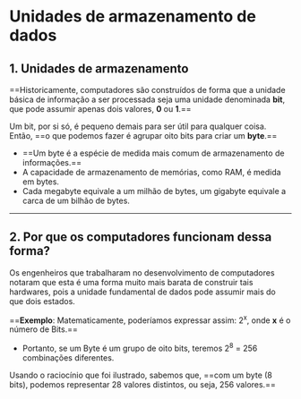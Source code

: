 # **Unidades de armazenamento de dados**

## 1. Unidades de armazenamento

==Historicamente, computadores são construídos de forma que a unidade básica de informação a ser processada seja uma unidade denominada **bit**, que pode assumir apenas dois valores, **0** ou **1**.==

Um bit, por si só, é pequeno demais para ser útil para qualquer coisa. Então, ==o que podemos fazer é agrupar oito bits para criar um **byte**.==

- ==Um byte é a espécie de medida mais comum de armazenamento de informações.==
- A capacidade de armazenamento de memórias, como RAM, é medida em bytes.
- Cada megabyte equivale a um milhão de bytes, um gigabyte equivale a carca de um bilhão de bytes.

---
## 2. Por que os computadores funcionam dessa forma?

Os engenheiros que trabalharam no desenvolvimento de computadores notaram que esta é uma forma muito mais barata de construir tais hardwares, pois a unidade fundamental de dados pode assumir mais do que dois estados.

==**Exemplo**: Matematicamente, poderíamos expressar assim: 2<sup>x</sup>, onde **x** é o número de Bits.==

- Portanto, se um Byte é um grupo de oito bits, teremos 2<sup>8</sup> = 256 combinações diferentes.

Usando o raciocínio que foi ilustrado, sabemos que, ==com um byte (8 bits), podemos representar 28 valores distintos, ou seja, 256 valores.==
